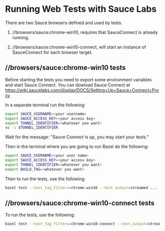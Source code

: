 # Running Web Tests with Sauce Labs

There are two Sauce browsers defined and used by tests.

1.  //browsers/sauce:chrome-win10, requires that SauceConnect is already
    running.

2.  //browsers/sauce:chrome-win10-connect, will start an instance of
    SauceConnect for each browser target.

## //browsers/sauce:chrome-win10 tests

Before starting the tests you need to export some environment variables and
start Sauce Connect. You can dowload Sauce Connect at
https://wiki.saucelabs.com/display/DOCS/Setting+Up+Sauce+Connect+Proxy

In a separate terminal run the following:

```sh
export SAUCE_USERNAME=<your username>
export SAUCE_ACCESS_KEY=<your access key>
export TUNNEL_IDENTIFIER=<whatever you want>
sc -i $TUNNEL_IDENTIFIER
```

Wait for the message: "Sauce Connect is up, you may start your tests."

Then in the terminal where you are going to run Bazel do the following:

```sh
export SAUCE_USERNAME=<your user name>
export SAUCE_ACCESS_KEY=<your access key>
export TUNNEL_IDENTIFIER=<whatever you want>
export BUILD_TAG=<whatever you want>
```

Then to run the tests, use the following:

```sh
bazel test --test_tag_filters=chrome-win10 --test_output=streamed ...
```

## //browsers/sauce:chrome-win10-connect tests

To run the tests, use the following:

```sh
bazel test --test_tag_filters=chrome-win10-connect --test_output=streamed ...
```
